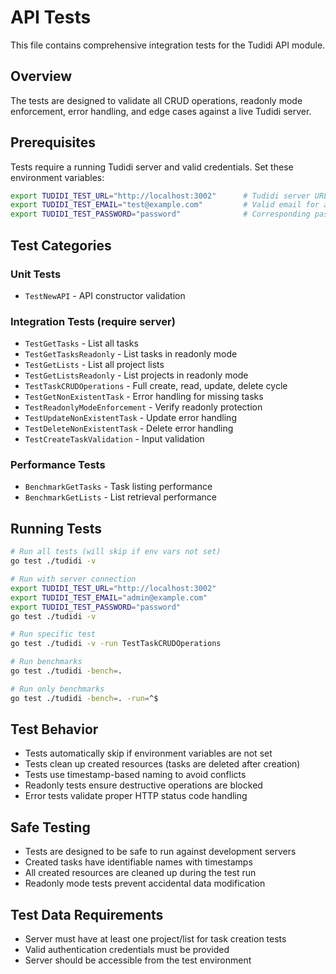# API Tests

This file contains comprehensive integration tests for the Tudidi API module.

## Overview

The tests are designed to validate all CRUD operations, readonly mode enforcement, error handling, and edge cases against a live Tudidi server.

## Prerequisites

Tests require a running Tudidi server and valid credentials. Set these environment variables:

```bash
export TUDIDI_TEST_URL="http://localhost:3002"      # Tudidi server URL
export TUDIDI_TEST_EMAIL="test@example.com"         # Valid email for authentication
export TUDIDI_TEST_PASSWORD="password"              # Corresponding password
```

## Test Categories

### Unit Tests
- `TestNewAPI` - API constructor validation

### Integration Tests (require server)
- `TestGetTasks` - List all tasks
- `TestGetTasksReadonly` - List tasks in readonly mode
- `TestGetLists` - List all project lists
- `TestGetListsReadonly` - List projects in readonly mode
- `TestTaskCRUDOperations` - Full create, read, update, delete cycle
- `TestGetNonExistentTask` - Error handling for missing tasks
- `TestReadonlyModeEnforcement` - Verify readonly protection
- `TestUpdateNonExistentTask` - Update error handling
- `TestDeleteNonExistentTask` - Delete error handling
- `TestCreateTaskValidation` - Input validation

### Performance Tests
- `BenchmarkGetTasks` - Task listing performance
- `BenchmarkGetLists` - List retrieval performance

## Running Tests

```bash
# Run all tests (will skip if env vars not set)
go test ./tudidi -v

# Run with server connection
export TUDIDI_TEST_URL="http://localhost:3002"
export TUDIDI_TEST_EMAIL="admin@example.com"
export TUDIDI_TEST_PASSWORD="password"
go test ./tudidi -v

# Run specific test
go test ./tudidi -v -run TestTaskCRUDOperations

# Run benchmarks
go test ./tudidi -bench=.

# Run only benchmarks
go test ./tudidi -bench=. -run=^$
```

## Test Behavior

- Tests automatically skip if environment variables are not set
- Tests clean up created resources (tasks are deleted after creation)
- Tests use timestamp-based naming to avoid conflicts
- Readonly tests ensure destructive operations are blocked
- Error tests validate proper HTTP status code handling

## Safe Testing

- Tests are designed to be safe to run against development servers
- Created tasks have identifiable names with timestamps
- All created resources are cleaned up during the test run
- Readonly mode tests prevent accidental data modification

## Test Data Requirements

- Server must have at least one project/list for task creation tests
- Valid authentication credentials must be provided
- Server should be accessible from the test environment